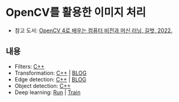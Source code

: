 # OpenCV를 활용한 이미지 처리

- 참고 도서: [OpenCV 4로 배우는 컴퓨터 비전과 머신 러닝, 길벗, 2022.](https://sunkyoo.github.io/opencv4cvml/)

## 내용

- Filters: [C++](/OpencvCpp/src/basic/filter.cpp)
- Transformation: [C++](/OpencvCpp/src/geometry/transform.cpp) | [BLOG](https://denev6.github.io/computer-vision/2025/01/03/transformation.html)
- Edge detection: [C++](/OpencvCpp/src/geometry/edge.cpp) | [BLOG](https://denev6.github.io/computer-vision/2025/01/06/edge-detection.html)
- Object detection: [C++](/OpencvCpp/src/geometry/detection.cpp)
- Deep learning: [Run](/OpencvCpp/src/machine-learning/cnn_mnist.cpp) | [Train](/OpencvCpp/src/machine-learning/cnn_onnx.ipynb)
